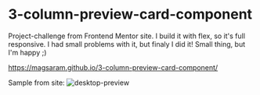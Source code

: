 # 3-column-preview-card-component

Project-challenge from Frontend Mentor site. I build it with flex, so it's full responsive. I had small problems with it, but finaly I did it! Small thing, but I'm happy ;) 

https://magsaram.github.io/3-column-preview-card-component/

Sample from site:
![desktop-preview](https://user-images.githubusercontent.com/123835498/221357589-faa7082d-d778-4dc4-b5c8-3cc7a1857a06.jpg)
